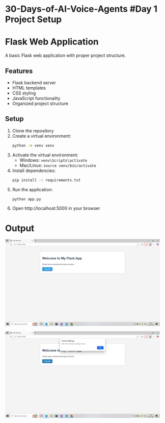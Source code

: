# 30-Days-of-AI-Voice-Agents #Day 1 Project Setup

# Flask Web Application

A basic Flask web application with proper project structure.

## Features

- Flask backend server
- HTML templates
- CSS styling
- JavaScript functionality
- Organized project structure

## Setup

1. Clone the repository
2. Create a virtual environment:
   ```bash
   python -m venv venv
   ```
3. Activate the virtual environment:
   - Windows: `venv\Scripts\activate`
   - Mac/Linux: `source venv/bin/activate`
4. Install dependencies:
   ```bash
   pip install -r requirements.txt
   ```
5. Run the application:
   ```bash
   python app.py
   ```
6. Open http://localhost:5000 in your browser

# Output

![](image.png)

![alt text](image-1.png)
